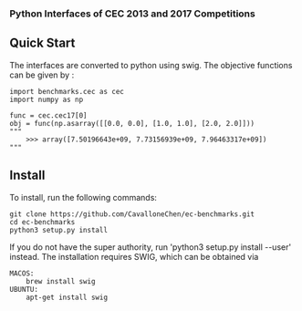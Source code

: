 ### Python Interfaces of CEC 2013 and 2017 Competitions

Quick Start
--- 

The interfaces are converted to python using swig.
The objective functions can be given by :

```
import benchmarks.cec as cec
import numpy as np

func = cec.cec17[0]
obj = func(np.asarray([[0.0, 0.0], [1.0, 1.0], [2.0, 2.0]]))
"""
	>>> array([7.50196643e+09, 7.73156939e+09, 7.96463317e+09])
"""
```

Install
---

To install, run the following commands:

```
git clone https://github.com/CavalloneChen/ec-benchmarks.git
cd ec-benchmarks
python3 setup.py install
```

If you do not have the super authority, run 'python3 setup.py install --user' instead.
The installation requires SWIG, which can be obtained via
```
MACOS:
	brew install swig
UBUNTU:
	apt-get install swig
```
